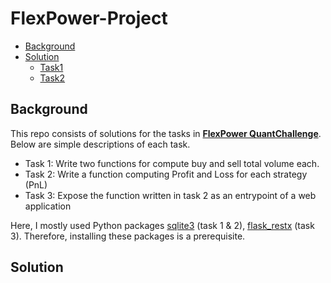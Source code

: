 # FlexPower-Project
* [Background](#Background)
* [Solution](#Solution)
  * [Task1](#Task1)
  * [Task2](#Task2)

## Background
This repo consists of solutions for the tasks in [**FlexPower QuantChallenge**](https://github.com/FlexPwr/QuantChallenge). Below are simple descriptions of each task. 
* Task 1: Write two functions for compute buy and sell total volume each.
* Task 2: Write a function computing Profit and Loss for each strategy (PnL)
* Task 3: Expose the function written in task 2 as an entrypoint of a web application

Here, I mostly used Python packages [sqlite3](https://docs.python.org/3/library/sqlite3.html) (task 1 & 2), [flask_restx](https://flask-restx.readthedocs.io/en/latest/) (task 3). Therefore, installing these packages is a prerequisite. 

## Solution
